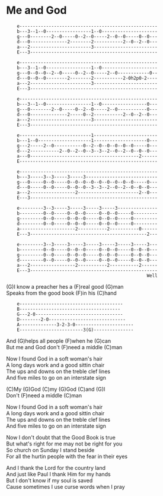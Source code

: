 # Me and God

  

``` 
    e----------------------------------------------------
    b---3--1--0-----------------1--0---------------------
    g---0--------2--0-----0--2--0-----2--0--0-----0--0---
    d---0--------------2--------2-----------2--0--2--0---
    a---2-----------------------3------------------------
    E---3------------------------------------------------
```

``` 
    e----------------------------------------------------
    b---3--1--0-----------------1--0---------------------
    g---0--0--0--2--0-----0--2--0-----2--0------------0--
    d---0--0--0--------2--------2-----------2-0h2p0-2----
    a---2-----------------------3------------------------
    E---3------------------------------------------------
  
    e----------------------------------------------------
    b---3--1--0-----------------1--0-----------------0---
    g---0--------2--0-----0--2--0-----2--0-----------0---
    d---0--------------2-----0--2-----------2--0--2--0---
    a---2-----------------------3------------------------
    E---3------------------------------------------------
```

``` 
    e---------------------------1------------------------
    b---1--0--------------------1--------------------0---
    g---2-----2--0-----------0--2--0--0--0--0--0-----0---
    d---2-----------2--0--2--0--3--3--2--0--2--0--0--0---
    a---0-----------------------------------------2------
    E----------------------------------------------------
```

``` 
    e----------------------------------------------------
    b---3-----3--3-----3-----3---------------------------
    g---0-----0--0-----0--0--0--0--0--0--0--0--0-----0---
    d---0-----0--0-----0--0--0--3--3--2--0--2--0--0--0---
    a---2-----------------2-----------------------2--0---
    E---3------------------------------------------------
```

``` 
    e---------3--3-----3-----3-----3-----3---------------
    b---------0--0-----0--0--0-----0--0--0-----0---------
    g---------0--0-----0--0--0-----0--0--0-----0---------
    d---------0--0-----0--0--0-----0--0--0-----0---------
    a---------------------2-----------2-----------0------
    E---3--------------------------------------------2---
```

``` 
    e---------3--3-----3-----3-----3-----3-----3-----3---
    b---------0--0-----0--0--0-----0--0--0-----0--0--0---
    g---------0--0-----0--0--0-----0--0--0-----0--0--0---
    d---------0--0-----0--0--0-----0--0--0-----0--0--0---
    a---2-----------------2-----------2-----------2------
    E---3------------------------------------------------
                                                     Well
```

(G)I know a preacher hes a (F)real good (G)man  
Speaks from the good book (F)in his (C)hand

``` 
    e---------------------------------------
    B--------------------------------------
    G---2-0---------------------------------
    D--------2-0-----------------------------
    A--------------3-2-3-0----------------------
    E------------------------3(G)---------------
```

And (G)helps all people (F)when he (G)can  
But me and God don't (F)need a middle (C)man  
  
Now I found God in a soft woman's hair  
A long days work and a good sittin chair  
The ups and downs on the treble clef lines  
And five miles to go on an interstate sign  
  
(C)My (G)God (C)my (G)God (C)and (G)I  
Don't (F)need a middle (C)man  
  
Now I found God in a soft woman's hair  
A long days work and a good sittin chair  
The ups and downs on the treble clef lines  
And five miles to go on an interstate sign  
  
Now I don't doubt that the Good Book is true  
But what's right for me may not be right for you  
So church on Sunday I stand beside  
For all the hurtin people with the fear in their eyes  
  
And I thank the Lord for the country land  
And just like Paul I thank Him for my hands  
But I don't know if my soul is saved  
Cause sometimes I use curse words when I pray
